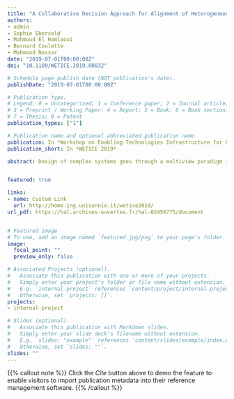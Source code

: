```yaml
---
title: "A Collaborative Decision Approach for Alignment of Heterogeneous Models"
authors:
- admin
- Sophie Ebersold
- Mahmoud El Hamlaoui
- Bernard Coulette
- Mahmoud Nassar
date: "2019-07-01T00:00:00Z"
doi: "10.1109/WETICE.2019.00032"

# Schedule page publish date (NOT publication's date).
publishDate: "2019-07-01T00:00:00Z"

# Publication type.
# Legend: 0 = Uncategorized; 1 = Conference paper; 2 = Journal article;
# 3 = Preprint / Working Paper; 4 = Report; 5 = Book; 6 = Book section;
# 7 = Thesis; 8 = Patent
publication_types: ["1"]

# Publication name and optional abbreviated publication name.
publication: In *Workshop on Enabling Technologies Infrastructure for Collaborative Enterprises*
publication_short: In *WETICE 2019*

abstract: Design of complex systems goes through a multiview paradigm in which separate teams, from different business viewpoints, build partial models describing the system. As they are expressed in different languages, these partial models are called heterogeneous models. To maintain the global system’s consistency, we propose a collaborative approach that combines Group Decision Making (GDM) and Model-Based Engineering. This paper presents a metamodel for collaborative decision elaboration via a set of decision policies which are instances of GDM patterns. Our approach is illustrated with a hospital Emergency Department case study and is supported by a tool allowing models alignment through GDM based processes.


featured: true

links:
- name: Custom Link
  url: http://home.ing.unisannio.it/wetice2019/
url_pdf: https://hal.archives-ouvertes.fr/hal-02456775/document


# Featured image
# To use, add an image named `featured.jpg/png` to your page's folder.
image:
  focal_point: ""
  preview_only: false

# Associated Projects (optional).
#   Associate this publication with one or more of your projects.
#   Simply enter your project's folder or file name without extension.
#   E.g. `internal-project` references `content/project/internal-project/index.md`.
#   Otherwise, set `projects: []`.
projects:
- internal-project

# Slides (optional).
#   Associate this publication with Markdown slides.
#   Simply enter your slide deck's filename without extension.
#   E.g. `slides: "example"` references `content/slides/example/index.md`.
#   Otherwise, set `slides: ""`.
slides: ""
---
```


{{% callout note %}}
Click the *Cite* button above to demo the feature to enable visitors to import publication metadata into their reference management software.
{{% /callout %}}
